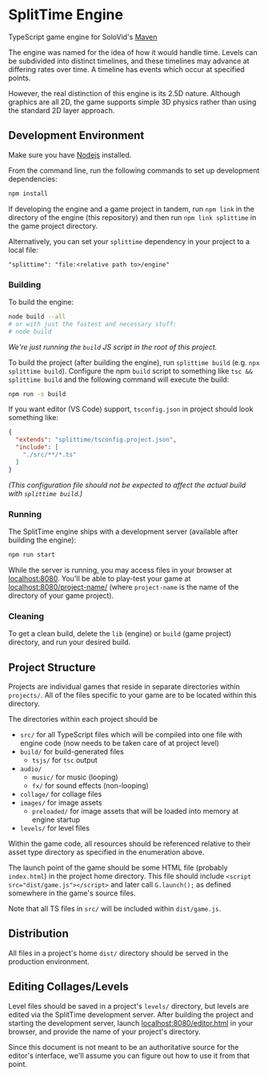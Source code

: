 # SplitTime Engine
TypeScript game engine for SoloVid's [Maven](http://www.solovid.com/games/maven)

The engine was named for the idea of how it would handle time. Levels can be subdivided into distinct timelines, and these timelines may advance at differing rates over time. A timeline has events which occur at specified points.

However, the real distinction of this engine is its 2.5D nature. Although graphics are all 2D, the game supports simple 3D physics rather than using the standard 2D layer approach.

## Development Environment
Make sure you have [Nodejs](http://nodejs.org/download/) installed.

From the command line, run the following commands to set up development dependencies:
```sh
npm install
```

If developing the engine and a game project in tandem,
run ``npm link`` in the directory of the engine (this repository)
and then run ``npm link splittime`` in the game project directory.

Alternatively, you can set your ``splittime`` dependency in your project to a local file:

```
"splittime": "file:<relative path to>/engine"
```

### Building

To build the engine:
```sh
node build --all
# or with just the fastest and necessary stuff:
# node build
```

_We're just running the ``build`` JS script in the root of this project._

To build the project (after building the engine), run ``splittime build`` (e.g. ``npx splittime build``).
Configure the npm ``build`` script to something like ``tsc && splittime build`` and the following command will execute the build:
```sh
npm run -s build
```

If you want editor (VS Code) support, ``tsconfig.json`` in project should look something like:
```json
{
  "extends": "splittime/tsconfig.project.json",
  "include": [
    "./src/**/*.ts"
  ]
}
```
_(This configuration file should not be expected to affect the actual build with ``splittime build``.)_

### Running

The SplitTime engine ships with a development server (available after building the engine):
```sh
npm run start
```
While the server is running, you may access files in your browser at [localhost:8080](http://localhost:8080).
You'll be able to play-test your game at [localhost:8080/project-name/](http://localhost:8080/project-name/) (where ``project-name`` is the name of the directory of your game project).

<!--
TODO: This section is out of date. Update or remove.
### Testing

To run tests in ``src/engine-test/``:
```sh
npm test
```

Alternatively, you can run these tests in the browser at [localhost:8080/test-runner.html](http://localhost:8080/test-runner.html) through the development server after building the engine.
-->

### Cleaning

To get a clean build, delete the ``lib`` (engine) or ``build`` (game project)
directory, and run your desired build.

## Project Structure
Projects are individual games that reside in separate directories within ``projects/``.
All of the files specific to your game are to be located within this directory.

The directories within each project should be

- ``src/`` for all TypeScript files which will be compiled into one file with engine code (now needs to be taken care of at project level)
- ``build/`` for build-generated files
    - ``tsjs/`` for ``tsc`` output
- ``audio/``
    - ``music/`` for music (looping)
    - ``fx/`` for sound effects (non-looping)
- ``collage/`` for collage files
- ``images/`` for image assets
    - ``preloaded/`` for image assets that will be loaded into memory at engine startup
- ``levels/`` for level files

Within the game code, all resources should be referenced relative to their asset type directory as specified in the enumeration above.

The launch point of the game should be some HTML file (probably ``index.html``) in the project home directory. This file should include ``<script src="dist/game.js"></script>`` and later call ``G.launch();`` as defined somewhere in the game's source files.

Note that all TS files in ``src/`` will be included within ``dist/game.js``.

## Distribution
All files in a project's home ``dist/`` directory should be served in the production environment.

## Editing Collages/Levels
Level files should be saved in a project's ``levels/`` directory, but levels are edited via the SplitTime development server.
After building the project and starting the development server, launch [localhost:8080/editor.html](http://localhost:8080/editor.html) in your browser, and provide the name of your project's directory.

Since this document is not meant to be an authoritative source for the editor's interface, we'll assume you can figure out how to use it from that point.
